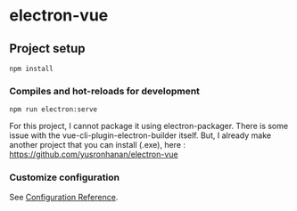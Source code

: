 # electron-vue

## Project setup
```
npm install
```

### Compiles and hot-reloads for development
```
npm run electron:serve
```

For this project, I cannot package it using electron-packager. There is some issue with the vue-cli-plugin-electron-builder itself.
But, I already make another project that you can install (.exe), here : https://github.com/yusronhanan/electron-vue

### Customize configuration
See [Configuration Reference](https://cli.vuejs.org/config/).
